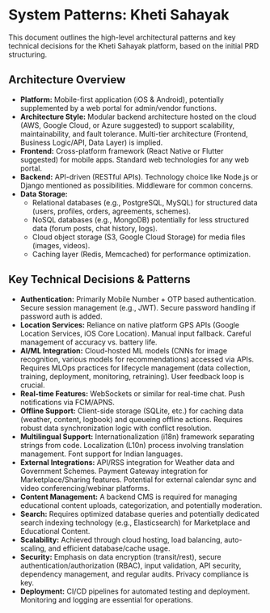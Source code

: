 # System Patterns: Kheti Sahayak

This document outlines the high-level architectural patterns and key technical decisions for the Kheti Sahayak platform, based on the initial PRD structuring.

## Architecture Overview

*   **Platform:** Mobile-first application (iOS & Android), potentially supplemented by a web portal for admin/vendor functions.
*   **Architecture Style:** Modular backend architecture hosted on the cloud (AWS, Google Cloud, or Azure suggested) to support scalability, maintainability, and fault tolerance. Multi-tier architecture (Frontend, Business Logic/API, Data Layer) is implied.
*   **Frontend:** Cross-platform framework (React Native or Flutter suggested) for mobile apps. Standard web technologies for any web portal.
*   **Backend:** API-driven (RESTful APIs). Technology choice like Node.js or Django mentioned as possibilities. Middleware for common concerns.
*   **Data Storage:**
    *   Relational databases (e.g., PostgreSQL, MySQL) for structured data (users, profiles, orders, agreements, schemes).
    *   NoSQL databases (e.g., MongoDB) potentially for less structured data (forum posts, chat history, logs).
    *   Cloud object storage (S3, Google Cloud Storage) for media files (images, videos).
    *   Caching layer (Redis, Memcached) for performance optimization.

## Key Technical Decisions & Patterns

*   **Authentication:** Primarily Mobile Number + OTP based authentication. Secure session management (e.g., JWT). Secure password handling if password auth is added.
*   **Location Services:** Reliance on native platform GPS APIs (Google Location Services, iOS Core Location). Manual input fallback. Careful management of accuracy vs. battery life.
*   **AI/ML Integration:** Cloud-hosted ML models (CNNs for image recognition, various models for recommendations) accessed via APIs. Requires MLOps practices for lifecycle management (data collection, training, deployment, monitoring, retraining). User feedback loop is crucial.
*   **Real-time Features:** WebSockets or similar for real-time chat. Push notifications via FCM/APNS.
*   **Offline Support:** Client-side storage (SQLite, etc.) for caching data (weather, content, logbook) and queueing offline actions. Requires robust data synchronization logic with conflict resolution.
*   **Multilingual Support:** Internationalization (i18n) framework separating strings from code. Localization (L10n) process involving translation management. Font support for Indian languages.
*   **External Integrations:** API/RSS integration for Weather data and Government Schemes. Payment Gateway integration for Marketplace/Sharing features. Potential for external calendar sync and video conferencing/webinar platforms.
*   **Content Management:** A backend CMS is required for managing educational content uploads, categorization, and potentially moderation.
*   **Search:** Requires optimized database queries and potentially dedicated search indexing technology (e.g., Elasticsearch) for Marketplace and Educational Content.
*   **Scalability:** Achieved through cloud hosting, load balancing, auto-scaling, and efficient database/cache usage.
*   **Security:** Emphasis on data encryption (transit/rest), secure authentication/authorization (RBAC), input validation, API security, dependency management, and regular audits. Privacy compliance is key.
*   **Deployment:** CI/CD pipelines for automated testing and deployment. Monitoring and logging are essential for operations.
